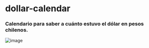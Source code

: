 # dollar-calendar

### Calendario para saber a cuánto estuvo el dólar en pesos chilenos.

![image](https://i.imgur.com/KTIDFKZ.png)
